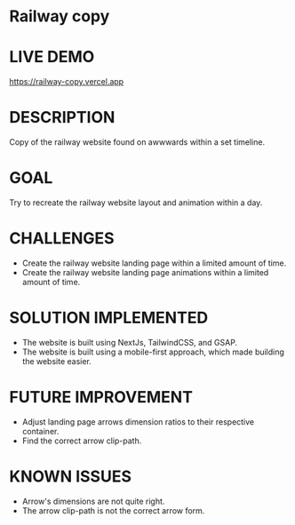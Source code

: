 # Railway copy

# LIVE DEMO
https://railway-copy.vercel.app
# DESCRIPTION
Copy of the railway website found on awwwards within a set timeline.
# GOAL
Try to recreate the railway website layout and animation within a day.
# CHALLENGES
- Create the railway website landing page within a limited amount of time.
- Create the railway website landing page animations within a limited amount of time.
# SOLUTION IMPLEMENTED
- The website is built using NextJs, TailwindCSS, and GSAP.
- The website is built using a mobile-first approach, which made building the website easier.
# FUTURE IMPROVEMENT
- Adjust landing page arrows dimension ratios to their respective container.
- Find the correct arrow clip-path.   
# KNOWN ISSUES
- Arrow's dimensions are not quite right.
- The arrow clip-path is not the correct arrow form.
